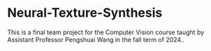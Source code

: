 # Neural-Texture-Synthesis
This is a final team project for the Computer Vision course taught by Assistant Professor Pengshuai Wang in the fall term of 2024..

